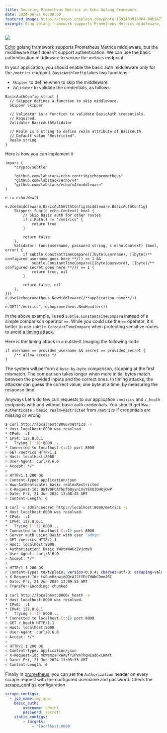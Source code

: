 ```yaml
---
title: Securing Prometheus Metrics in Echo Golang Framework
date: 2024-06-21 00:00:00
featured_image: https://images.unsplash.com/photo-1593433514364-8db94732d06d
excerpt: Echo golang framework supports Prometheus Metrics middleware, but the middleware itself doesn't support authentication. We can use the basic authentication middleware to secure the metrics endpoint.
---
```


![](https://images.unsplash.com/photo-1593433514364-8db94732d06d)

[Echo](https://echo.labstack.com/) golang framework supports Prometheus Metrics middleware, but the middleware itself doesn't support authentication. We can use the basic authentication middleware to secure the metrics endpoint.

In your application, you should enable the basic auth middleware only for the `/metrics` endpoint. `BasicAuthConfig` takes two functions:

- `Skipper` to define when to skip the middleware
- `Validator` to validate the credentials, as follows:

```golang
BasicAuthConfig struct {
  // Skipper defines a function to skip middleware.
  Skipper Skipper

  // Validator is a function to validate BasicAuth credentials.
  // Required.
  Validator BasicAuthValidator

  // Realm is a string to define realm attribute of BasicAuth.
  // Default value "Restricted".
  Realm string
}
```

Here is how you can implement it

```golang
import (
    "crypto/subtle"

    "github.com/labstack/echo-contrib/echoprometheus"
    "github.com/labstack/echo/v4"
    "github.com/labstack/echo/v4/middleware"
)

e := echo.New()

e.Use(middleware.BasicAuthWithConfig(middleware.BasicAuthConfig{
    Skipper: func(c echo.Context) bool {
        // Skip basic auth for other routes
        if c.Path() != "/metrics" {
            return true
        }

        return false
    },
    Validator: func(username, password string, c echo.Context) (bool, error) {
        if subtle.ConstantTimeCompare([]byte(username), []byte(/** configured username goes here **/)) == 1 &&
            subtle.ConstantTimeCompare([]byte(password), []byte(/** configured secret goes here **/)) == 1 {
            return true, nil
        }

        return false, nil
    },
}))
e.Use(echoprometheus.NewMiddleware(/**application name**/))

e.GET("/metrics", echoprometheus.NewHandler())
```

In the above example, I used `subtle.ConstantTimeCompare` instead of a simple comparison operator `==`. While you could use the `==` operator, it's better to use `subtle.ConstantTimeCompare` when protecting sensitive routes to avoid [a timing attack](https://en.wikipedia.org/wiki/Timing_attack).

Here is the timing attack in a nutshell. Imaging the following code

```golang
if username == provided_username && secret == provided_secret {
    /** allow access */
}
```

The system will perform a `byte-by-byte` comparison, stopping at the first mismatch. The comparison takes longer when more initial bytes match between the provided inputs and the correct ones. In timing attacks, the attacker can guess the correct value, one byte at a time, by measuring the response time.

Anyways Let's do few curl requests to our application `/metrics` and `/_heath` endpoints with and without basic auth credentials. You should get `Www-Authenticate: basic realm=Restricted` from `/metrics` if credentials are missing or wrong

```bash
$ curl http://localhost:8000/metrics -v
* Host localhost:8000 was resolved.
* IPv6: ::1
* IPv4: 127.0.0.1
*   Trying [::1]:8000...
* Connected to localhost (::1) port 8000
> GET /metrics HTTP/1.1
> Host: localhost:8000
> User-Agent: curl/8.6.0
> Accept: */*
>
< HTTP/1.1 200 OK
< Content-Type: application/json
< Www-Authenticate: basic realm=Restricted
< X-Request-Id: QWTVOFCAThpfbOyyniVyYEXUIQHKjGwP
< Date: Fri, 21 Jun 2024 13:08:45 GMT
< Content-Length: 0

$ curl -u admin:secret http://localhost:8000/metrics -v
* Host localhost:8000 was resolved.
* IPv6: ::1
* IPv4: 127.0.0.1
*   Trying [::1]:8000...
* Connected to localhost (::1) port 8000
* Server auth using Basic with user 'admin'
> GET /metrics HTTP/1.1
> Host: localhost:8000
> Authorization: Basic YWRtaW46c2VjcmV0
> User-Agent: curl/8.6.0
> Accept: */*
>
< HTTP/1.1 200 OK
< Content-Type: text/plain; version=0.0.4; charset=utf-8; escaping=values
< X-Request-Id: twBumHzpwjeQQrAJJffEcZdWbCDmmJRC
< Date: Fri, 21 Jun 2024 13:09:55 GMT
< Transfer-Encoding: chunked

$ curl http://localhost:8000/_heath -v
* Host localhost:8000 was resolved.
* IPv6: ::1
* IPv4: 127.0.0.1
*   Trying [::1]:8000...
* Connected to localhost (::1) port 8000
> GET /_heath HTTP/1.1
> Host: localhost:8000
> User-Agent: curl/8.6.0
> Accept: */*
>
< HTTP/1.1 200 OK
< Content-Type: application/json
< X-Request-Id: mbWzmzsFxWAyfYIPVmThqHIsdGxCHmTt
< Date: Fri, 21 Jun 2024 13:09:33 GMT
< Content-Length: 0
```

Finally In [prometheus](https://prometheus.io/), you can set the `Authorization` header on every scrape request with the configured username and password. Check the [scrape_configs](https://prometheus.io/docs/prometheus/latest/configuration/configuration/#scrape_config) configuration

```yaml
scrape_configs:
  - job_name: my_app
    basic_auth:
        username: admin!
        password: secret!
    static_configs:
        - targets:
            - 'localhost:8000'
```
